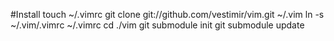 #Install
    touch ~/.vimrc
    git clone git://github.com/vestimir/vim.git ~/.vim
    ln -s ~/.vim/.vimrc ~/.vimrc
    cd ./vim
    git submodule init
    git submodule update
